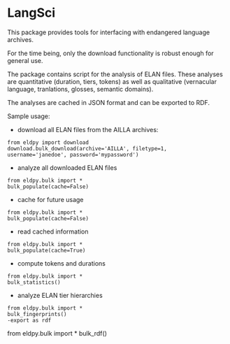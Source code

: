 # LangSci

This package provides tools for interfacing with endangered language archives.

For the time being, only the download functionality is robust enough for general use.

The package contains script for the analysis of ELAN files. These analyses are quantitative (duration, tiers, tokens) as well as qualitative (vernacular language, tranlations, glosses, semantic domains).

The analyses are cached in JSON format and can be exported to RDF.

Sample usage:
- download all ELAN files from the AILLA archives:
```
from eldpy import download
download.bulk_download(archive='AILLA', filetype=1, username='janedoe', password='mypassword')
```
- analyze all downloaded ELAN files
```
from eldpy.bulk import *
bulk_populate(cache=False)
```
- cache for future usage
```
from eldpy.bulk import *
bulk_populate(cache=False)
```
- read cached information
```
from eldpy.bulk import *
bulk_populate(cache=True)
```
- compute tokens and durations
```
from eldpy.bulk import *
bulk_statistics()
```
- analyze ELAN tier hierarchies
```
from eldpy.bulk import *
bulk_fingerprints()
-export as rdf
```
from eldpy.bulk import *
bulk_rdf()
```
